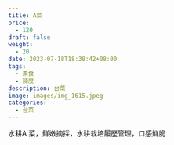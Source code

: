 ```yaml
---
title: A菜
price:
  - 120
draft: false
weight:
  - 20
date: 2023-07-18T18:38:42+08:00
tags:
  - 素食
  - 辣度
description: 台菜
image: images/img_1615.jpeg
categories:
  - 台菜
---
```

水耕A 菜，鮮嫩摘採，水耕栽培履歷管理，口感鮮脆